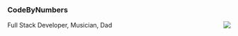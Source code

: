 ### CodeByNumbers


<img align="right" src="https://github-readme-stats.vercel.app/api?username=codebynumbers&show_icons=true&icon_color=0366d6&text_color=24292e&bg_color=ffffff&hide_title=true" />

Full Stack Developer, Musician, Dad

